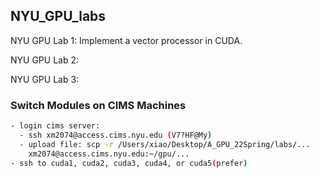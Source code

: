 ## NYU_GPU_labs


NYU GPU Lab 1: Implement a vector processor in CUDA.


NYU GPU Lab 2:


NYU GPU Lab 3:


### Switch Modules on CIMS Machines
```bash
- login cims server:
  - ssh xm2074@access.cims.nyu.edu (V7?HF@My)
  - upload file: scp -r /Users/xiao/Desktop/A_GPU_22Spring/labs/...
    xm2074@access.cims.nyu.edu:~/gpu/...
- ssh to cuda1, cuda2, cuda3, cuda4, or cuda5(prefer)
```